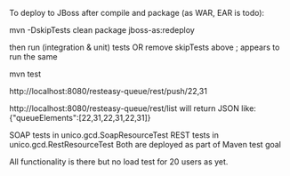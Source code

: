 To deploy to JBoss after compile and package (as WAR, EAR is todo):

mvn -DskipTests clean package  jboss-as:redeploy

then run (integration & unit) tests OR remove skipTests above ; appears to run the same

mvn test

http://localhost:8080/resteasy-queue/rest/push/22,31

http://localhost:8080/resteasy-queue/rest/list 
will return JSON like: 
{"queueElements":[22,31,22,31,22,31]}

SOAP tests in unico.gcd.SoapResourceTest
REST tests in unico.gcd.RestResourceTest
Both are deployed as part of Maven test goal

All functionality is there but no load test for 20 users as yet.